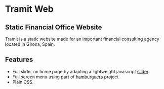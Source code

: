 # Tramit Web

## Static Financial Office Website

Tramit is a static website made for an important financial consulting agency located in Girona, Spain.

## Features

* Full slider on home page by adapting a lightweight javascript [slider](https://github.com/ruyadorno/simple-slider).
* Full screen menu using part of [hamburguers](https://github.com/jonsuh/hamburgers) project.
* Plain CSS.